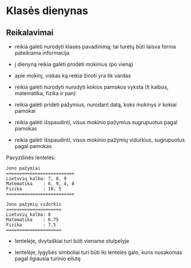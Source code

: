 # Klasės dienynas

## Reikalavimai

- reikia galėti nurodyti klasės pavadinimą; tai turėtų būti laisva forma pateikiama informacija

- į dienyną reikia galėti prodėti mokinius (po vieną)

- apie mokinį, viskas ką reikia žinoti yra tik vardas

- reikia galėti nurodyti nurodyti kokios pamokos vyksta (lt kalbos, matematika, fizika ir pan)

- reikia galėti pridėti pažymius, nurodant datą, koks mokinys ir kokiai pamokai

- reikia galėti išspaudinti, visus mokinio pažymius sugrupuotus pagal pamokas

- reikia galėti išspaudinti, visus mokinio pažymių vidurkius, sugrupuotus pagal pamokas

Pavyzdinės lentelės:

```
Jono pažymiai
==========================
Lietuvių kalba: 7, 8, 9
Matematika    : 6, 9, 4, 8
Fizika        : 10, 5
==========================
```

```
Jono pažymių vidurkis
=====================
Lietuvių kalba: 8
Matematika    : 6.75
Fizika        : 7.5
=====================
```

- lentelėje, dvytaškiai turi būti viename stulpelyje

- lentelėje, lygybės simboliai turi būti iki lentelės galo, kuris nusakomas pagal ilgiausia turinio eilutę
